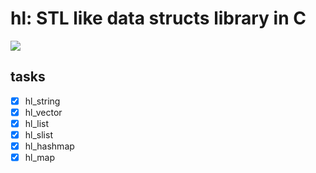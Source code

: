 # hl: STL like data structs library in C

![](https://github.com/yuexiahu/hl/workflows/C/C++%20CI/badge.svg)

## tasks

- [x] hl_string
- [x] hl_vector
- [x] hl_list
- [x] hl_slist
- [x] hl_hashmap
- [x] hl_map
